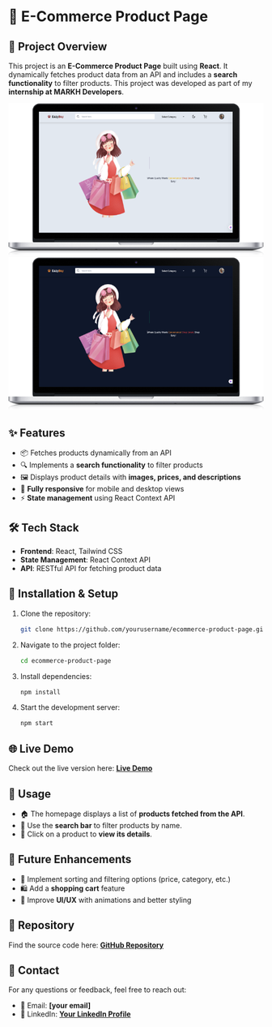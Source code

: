# 🛒 E-Commerce Product Page

## 🚀 Project Overview
This project is an **E-Commerce Product Page** built using **React**. It dynamically fetches product data from an API and includes a **search functionality** to filter products. This project was developed as part of my **internship at MARKH Developers**.

![Screenshot of website](/public/Assets/screenshot1.png)  
![Screenshot of website](/public/Assets/screenshot2.png)


## ✨ Features
- 📦 Fetches products dynamically from an API
- 🔍 Implements a **search functionality** to filter products
- 🖼️ Displays product details with **images, prices, and descriptions**
- 📱 **Fully responsive** for mobile and desktop views
- ⚡ **State management** using React Context API

## 🛠️ Tech Stack
- **Frontend**: React, Tailwind CSS
- **State Management**: React Context API
- **API**: RESTful API for fetching product data

## 🔧 Installation & Setup
1. Clone the repository:
   ```bash
   git clone https://github.com/yourusername/ecommerce-product-page.git
   ```
2. Navigate to the project folder:
   ```bash
   cd ecommerce-product-page
   ```
3. Install dependencies:
   ```bash
   npm install
   ```
4. Start the development server:
   ```bash
   npm start
   ```

## 🌐 Live Demo
Check out the live version here: **[Live Demo](rk-eazybuy-website.netlify.app)**

## 🎯 Usage
- 🏠 The homepage displays a list of **products fetched from the API**.
- 🔎 Use the **search bar** to filter products by name.
- 📄 Click on a product to **view its details**.

## 🚀 Future Enhancements
- 🔄 Implement sorting and filtering options (price, category, etc.)
- 🛍️ Add a **shopping cart** feature
- 🎨 Improve **UI/UX** with animations and better styling

## 📌 Repository
Find the source code here: **[GitHub Repository](https://github.com/RomeesaKamal/E-commerce-website)**

## 📩 Contact
For any questions or feedback, feel free to reach out:
- 📧 Email: **[your email]**
- 💼 LinkedIn: **[Your LinkedIn Profile](https://www.linkedin.com/in/romeesa-kamal-7864b8342/)**